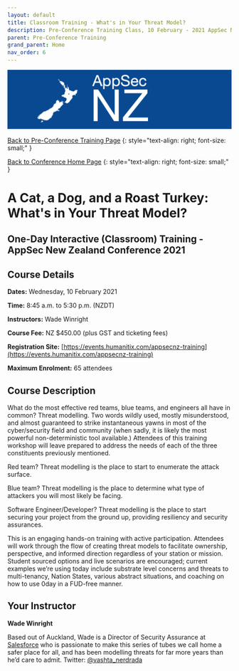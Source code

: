```yaml
---
layout: default
title: Classroom Training - What's in Your Threat Model?
description: Pre-Conference Training Class, 10 February - 2021 AppSec NZ Conference
parent: Pre-Conference Training
grand_parent: Home
nav_order: 6
---
```


[![Web Banner](/assets/images/AppSecNZ_Web_Banner.png)](index.md)

[Back to Pre-Conference Training Page](training.md)
{: style="text-align: right; font-size: small;" }

[Back to Conference Home Page](index.md)
{: style="text-align: right; font-size: small;" }

# A Cat, a Dog, and a Roast Turkey: What's in Your Threat Model?

## One-Day Interactive (Classroom) Training - AppSec New Zealand Conference 2021

## Course Details 

**Dates:** Wednesday, 10 February 2021

**Time:** 8:45 a.m. to 5:30 p.m. (NZDT)

**Instructors:** Wade Winright   

**Course Fee:** NZ $450.00 (plus GST and ticketing fees)

**Registration Site:** [https://events.humanitix.com/appsecnz-training](https://events.humanitix.com/appsecnz-training)

**Maximum Enrolment:** 65 attendees

## Course Description

What do the most effective red teams, blue teams, and engineers all have in common? Threat modelling. Two words wildly used, mostly misunderstood, and almost guaranteed to strike instantaneous yawns in most of the cyber/security field and community (when sadly, it is likely the most powerful non-deterministic tool available.) Attendees of this training workshop will leave prepared to address the needs of each of the three constituents previously mentioned.

Red team? Threat modelling is the place to start to enumerate the attack surface.

Blue team? Threat modelling is the place to determine what type of attackers you will most likely be facing.

Software Engineer/Developer? Threat modelling is the place to start securing your project from the ground up, providing resiliency and security assurances.

This is an engaging hands-on training with active participation. Attendees will work through the flow of creating threat models to facilitate ownership, perspective, and informed direction regardless of your station or mission. Student sourced options and live scenarios are encouraged; current examples we’re using today include substrate level concerns and threats to multi-tenancy, Nation States, various abstract situations, and coaching on how to use 0day in a FUD-free manner.

## Your Instructor   

**Wade Winright**

Based out of Auckland, Wade is a Director of Security Assurance at [Salesforce](https://www.salesforce.com/au/) who is passionate to make this series of tubes we call home a safer place for all, and has been modelling threats for far more years than he’d care to admit. Twitter: [@vashta_nerdrada](https://www.twitter.com/vashth_nerdrada)

